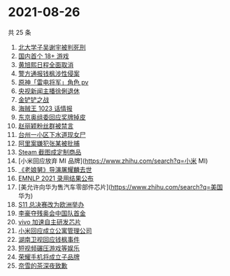 # 2021-08-26

共 25 条

<!-- BEGIN ZHIHUSEARCH -->
<!-- 最后更新时间 Thu Aug 26 2021 16:12:32 GMT+0800 (China Standard Time) -->
1. [北大学子吴谢宇被判死刑](https://www.zhihu.com/search?q=吴谢宇)
1. [国内首个 18+ 游戏](https://www.zhihu.com/search?q=光与夜之恋)
1. [黄旭熙日程全面取消](https://www.zhihu.com/search?q=黄旭熙)
1. [警方通报钱枫涉性侵案](https://www.zhihu.com/search?q=钱枫)
1. [原神「雷电将军」角色 pv](https://www.zhihu.com/search?q=原神)
1. [央视新闻主播徐俐退休](https://www.zhihu.com/search?q=徐俐)
1. [金铲铲之战](https://www.zhihu.com/search?q=金铲铲之战,金铲铲,云顶之弈手游)
1. [海贼王 1023 话情报](https://www.zhihu.com/search?q=海贼王)
1. [东京奥组委回应奖牌掉皮](https://www.zhihu.com/search?q=奖牌掉皮)
1. [赵丽颖粉丝群被禁言](https://www.zhihu.com/search?q=赵丽颖粉丝群)
1. [台州一小区下水道现女尸 ](https://www.zhihu.com/search?q=台州女尸)
1. [阿里案嫌犯张某被批捕 ](https://www.zhihu.com/search?q=阿里张某)
1. [Steam 截图成定制商品](https://www.zhihu.com/search?q=steam)
1. [小米回应放弃 MI 品牌](https://www.zhihu.com/search?q=小米 MI)
1. [《老娘舅》导演屠耀麟去世](https://www.zhihu.com/search?q=屠耀麟)
1. [EMNLP 2021 录用结果公布](https://www.zhihu.com/search?q=EMNLP)
1. [美允许向华为售汽车零部件芯片](https://www.zhihu.com/search?q=美国 华为)
1. [S11 总决赛改为欧洲举办](https://www.zhihu.com/search?q=s11全球总决赛)
1. [李豪夺残奥会中国队首金](https://www.zhihu.com/search?q=李豪)
1. [vivo 加速自主研发芯片](https://www.zhihu.com/search?q=vivo芯片)
1. [小米回应成立公寓管理公司](https://www.zhihu.com/search?q=小米公寓)
1. [湖南卫视回应钱枫事件](https://www.zhihu.com/search?q=湖南卫视回应)
1. [短视频碾压游戏等娱乐](https://www.zhihu.com/search?q=短视频)
1. [荣耀手机将成立子品牌](https://www.zhihu.com/search?q=星耀)
1. [奈雪的茶深夜致歉](https://www.zhihu.com/search?q=奈雪的茶)
<!-- END ZHIHUSEARCH -->
